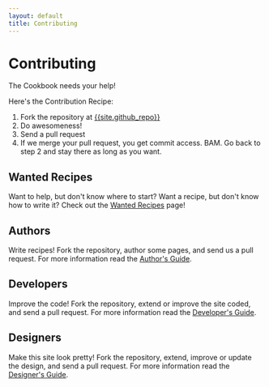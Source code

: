 ```yaml
---
layout: default
title: Contributing
---
```

# Contributing

The Cookbook needs your help!

Here's the Contribution Recipe:

1. Fork the repository at [{{site.github_repo}}]({{site.github_repo}})
2. Do awesomeness!
3. Send a pull request
4. If we merge your pull request, you get commit access. BAM.
Go back to step 2 and stay there as long as you want.

## Wanted Recipes

Want to help, but don't know where to start? Want a recipe, but don't know how to write it? Check out the [Wanted Recipes]({{site.url}}/wanted-recipes) page!

## Authors

Write recipes! Fork the repository, author some pages, and send us a pull request.
For more information read the [Author's Guide]({{site.url}}/authors-guide).

## Developers

Improve the code! Fork the repository, extend or improve the site coded, and send a pull request.
For more information read the [Developer's Guide]({{site.url}}/developers-guide).

## Designers

Make this site look pretty! Fork the repository, extend, improve or update the design, and send a pull request.
For more information read the [Designer's Guide]({{site.url}}/designers-guide).
